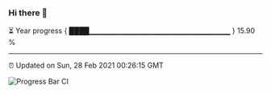 ### Hi there 👋

⏳ Year progress { ████▁▁▁▁▁▁▁▁▁▁▁▁▁▁▁▁▁▁▁▁▁▁▁▁▁▁ } 15.90 %

---

⏰ Updated on Sun, 28 Feb 2021 00:26:15 GMT

![Progress Bar CI](https://github.com/liununu/liununu/workflows/Progress%20Bar%20CI/badge.svg)
